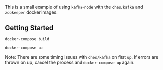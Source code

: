 This is a small example of using `kafka-node` with the `ches/kafka` and `zookeeper` docker images.

## Getting Started

`docker-compose build`

`docker-compose up`

Note: There are some timing issues with `ches/kafka` on first `up`. If errors are thrown on up, cancel the process and `docker-compose up` again.
